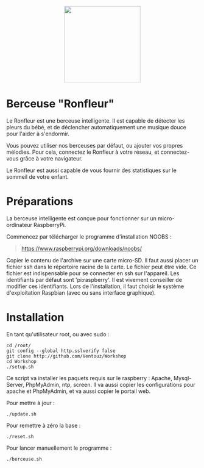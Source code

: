 <p align="center">
<img src="http://blog.xebia.fr/wp-content/uploads/2015/03/rass.png" width="200"/>
</p>

# Berceuse "Ronfleur"

Le Ronfleur est une berceuse intelligente. Il est capable de détecter les pleurs du bébé, et de déclencher automatiquement une musique douce pour l'aider à s'endormir.

Vous pouvez utiliser nos berceuses par défaut, ou ajouter vos propres mélodies. Pour cela, connectez le Ronfleur à votre réseau, et connectez-vous grâce à votre navigateur.

Le Ronfleur est aussi capable de vous fournir des statistiques sur le sommeil de votre enfant.

# Préparations

La berceuse intelligente est conçue pour fonctionner sur un micro-ordinateur RaspberryPi.

Commencez par télécharger le programme d'installation NOOBS :

> https://www.raspberrypi.org/downloads/noobs/

Copier le contenu de l'archive sur une carte micro-SD. Il faut aussi placer un fichier ssh dans le répertoire racine de la carte. Le fichier peut être vide. Ce fichier est indispensable pour se connecter en ssh sur l'appareil. Les identifiants par défaut sont 'pi:raspberry'. Il est vivement conseiller de modifier ces identifiants. Lors de l'installation, il faut choisir le système d'exploitation Raspbian (avec ou sans interface graphique).

# Installation

En tant qu'utilisateur root, ou avec sudo :

```
cd /root/
git config --global http.sslverify false
git clone http://github.com/Ventouz/Workshop
cd Workshop
./setup.sh
```
Ce script va installer les paquets requis sur le raspberry : Apache, Mysql-Server, PhpMyAdmin, ntp, screen. Il va aussi copier les configurations pour apache et PhpMyAdmin, et va aussi copier le portail web.

Pour mettre à jour :
```
./update.sh
```
Pour remettre à zéro la base :
```
./reset.sh
```
Pour lancer manuellement le programme :
```
./berceuse.sh
```
